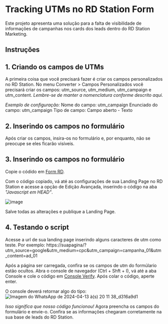 # Tracking UTMs no RD Station Form
Este projeto apresenta uma solução para a falta de visibilidade de informações de campanhas nos cards dos leads dentro do RD Station Marketing.

## Instruções

## 1. Criando os campos de UTMs
A primeira coisa que você precisará fazer é criar os campos personalizados no RD Station. No menu Converter > Campos Personalizados você precisará criar os campos: utm_source, utm_medium, utm_campaign e utm_content. *Lembre-se de manter a nomenclatura conforme descrito aqui.*

*_Exemplo de configuração:_*
Nome do campo: utm_campaign
Enunciado do campo: utm_campaign
Tipo de campo: Campo aberto - Texto

## 2. Inserindo os campos no formulário
Após criar os campos, insira-os no formulário e, por enquanto, não se preocupe se eles ficarão visíveis.

## 3. Inserindo os campos no formulário
Copie o códido em [Form RD](https://github.com/allanthalisson/tracking_utm/blob/f3a8e1b21fc3af1ae67ab0ffa80dd61fb2509714/form_RD).

Com o código copiado, vá até as configurações de sua Landing Page no RD Station e acesse a opção de Edição Avançada, inserindo o código na aba *"Javascript em HEAD"*.

![image](https://github.com/allanthalisson/tracking_utm/assets/166962056/3b042e6d-f607-488d-a3e8-d92bb48151ae)

Salve todas as alterações e publique a Landing Page.

## 4. Testando o script
Acesse a url de sua landing page inserindo alguns caracteres de utm como teste. Por exemplo: https://suapagina/?utm_source=google&utm_medium=cpc&utm_campaign=campanha_01&utm_content=ad_01

Após a página ser carregada, confira se os campos de utm do formúlario estão ocultos. Abra o console de navegador (Ctrl + Shft + I), vá até a aba Console e cole o código em [Console Verify](https://github.com/allanthalisson/tracking_utm/blob/f3a8e1b21fc3af1ae67ab0ffa80dd61fb2509714/console_verify). Após colar o código, aperte enter.

O console deverá retornar algo do tipo:
![Imagem do WhatsApp de 2024-04-13 à(s) 20 11 38_d316a9d1](https://github.com/allanthalisson/tracking_utm/assets/166962056/4b7cb58c-3cfc-4d75-9b83-5e0a0e280c3b)

*Isso significa que nosso código funcionou!* Agora preencha os campos do formulário e envie-o. Confira se as informações chegaram corretamente na sua base de leads do RD Station.
